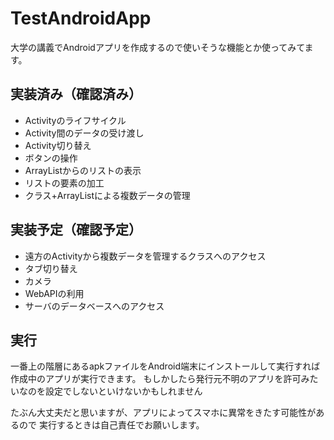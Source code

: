 # TestAndroidApp
大学の講義でAndroidアプリを作成するので使いそうな機能とか使ってみてます。

## 実装済み（確認済み）
* Activityのライフサイクル
* Activity間のデータの受け渡し
* Activity切り替え
* ボタンの操作
* ArrayListからのリストの表示
* リストの要素の加工
* クラス+ArrayListによる複数データの管理

## 実装予定（確認予定）
* 遠方のActivityから複数データを管理するクラスへのアクセス
* タブ切り替え
* カメラ
* WebAPIの利用
* サーバのデータベースへのアクセス

## 実行
一番上の階層にあるapkファイルをAndroid端末にインストールして実行すれば
作成中のアプリが実行できます。
もしかしたら発行元不明のアプリを許可みたいなのを設定でしないといけないかもしれません

たぶん大丈夫だと思いますが、アプリによってスマホに異常をきたす可能性があるので
実行するときは自己責任でお願いします。
